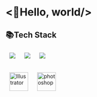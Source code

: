 # <👋Hello, world/>





  
## 📚Tech Stack
<img style="margin: 10px" src="https://img.shields.io/badge/Python-3776AB?style=for-the-badge&logo=Python&logoColor=white">  <img style="margin: 10px" src="https://img.shields.io/badge/git-F05032?style=for-the-badge&logo=git&logoColor=white">
  <img style="margin: 10px" src="https://img.shields.io/badge/github-181717?style=for-the-badge&logo=github&logoColor=white">
  
  <img style="margin: 10px" src="https://cdn-icons.flaticon.com/png/128/5611/premium/5611037.png?token=exp=1658848849~hmac=32124e43628477bc149b4eb3757befab" alt="Illustrator" height="50" />  <img style="margin: 10px" src="https://cdn-icons-png.flaticon.com/128/5968/5968520.png" alt="photoshop" height="50" />